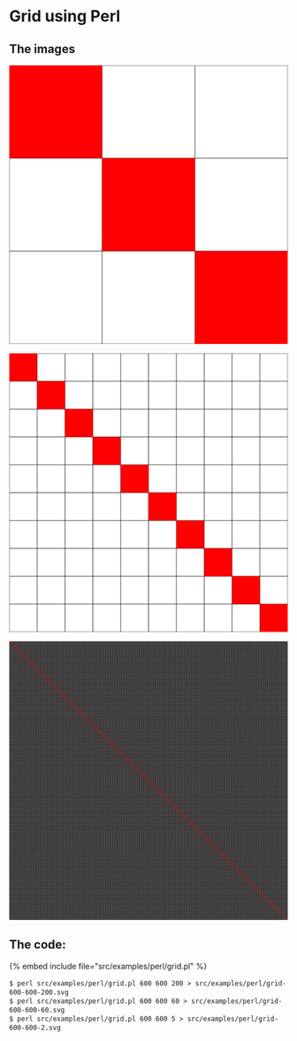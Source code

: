 # Grid using Perl

## The images

![Grid](../examples/perl/grid-600-600-200.svg)

![Grid](../examples/perl/grid-600-600-60.svg)

![Grid](../examples/perl/grid-600-600-2.svg)

## The code:

{% embed include file="src/examples/perl/grid.pl" %}

```
$ perl src/examples/perl/grid.pl 600 600 200 > src/examples/perl/grid-600-600-200.svg
$ perl src/examples/perl/grid.pl 600 600 60 > src/examples/perl/grid-600-600-60.svg
$ perl src/examples/perl/grid.pl 600 600 5 > src/examples/perl/grid-600-600-2.svg
```


